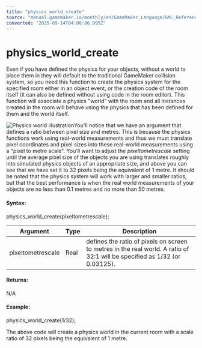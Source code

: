 ```yaml
---
title: "physics_world_create"
source: "manual.gamemaker.io/monthly/en/GameMaker_Language/GML_Reference/Physics/The_Physics_World/physics_world_create.htm"
converted: "2025-09-14T04:00:06.995Z"
---
```


# physics\_world\_create

Even if you have defined the physics for your objects, without a world to place them in they will default to the traditional GameMaker collision system, so you need this function to create the physics system for the specified room either in an object event, or the creation code of the room itself (it can also be defined without using code in the room editor). This function will associate a physics "world" with the room and all instances created in the room will behave using the physics that has been defined for them and the world itself.

![Physics world illustration](../../../../assets/Images/Scripting_Reference/GML/Reference/Physics/physics_world_create_image.png)You'll notice that we have an argument that defines a ratio between pixel size and metres. This is because the physics functions work using real-world measurements and thus we must translate pixel coordinates and pixel sizes into these real-world measurements using a "pixel to metre scale". You'll want to adjust the _pixeltometrescale_ setting until the average pixel size of the objects you are using translates roughly into simulated physics objects of an appropriate size, and above you can see that we have set it to 32 pixels being the equivalent of 1 metre. It should be noted that the physics system will work with larger and smaller ratios, but that the best performance is when the real world measurements of your objects are no less than 0.1 metres and no more than 50 metres.

#### Syntax:

physics\_world\_create(pixeltometrescale);

| Argument | Type | Description |
| --- | --- | --- |
| pixeltometrescale | Real | defines the ratio of pixels on screen to metres in the real world. A ratio of 32:1 will be specified as 1/32 (or 0.03125). |

#### Returns:

N/A

#### Example:

physics\_world\_create(1/32);

The above code will create a physics world in the current room with a scale ratio of 32 pixels being the equivalent of 1 metre.